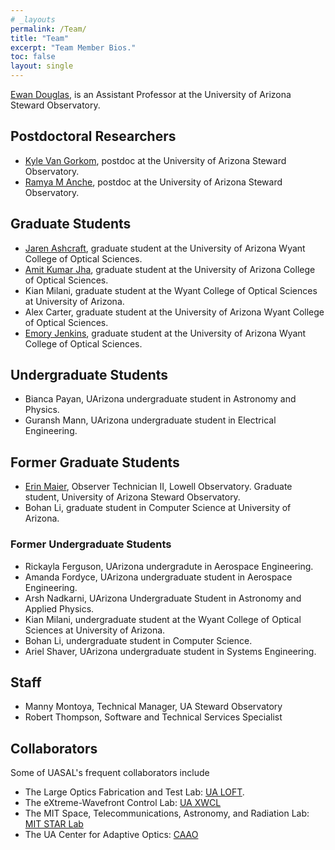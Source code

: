 ```yaml
---
# _layouts
permalink: /Team/
title: "Team"
excerpt: "Team Member Bios."
toc: false
layout: single
---
```


[Ewan Douglas](https://www.as.arizona.edu/people/faculty/ewan-douglas), is an Assistant Professor at the University of Arizona Steward Observatory.

## Postdoctoral Researchers
- [Kyle Van Gorkom](https://kvangorkom.github.io/), postdoc at the University of Arizona Steward Observatory.
- [Ramya M Anche](https://www.linkedin.com/in/ramyamanjunath/), postdoc at the University of Arizona Steward Observatory.

## Graduate Students
- [Jaren Ashcraft](https://www.linkedin.com/in/jashcraf/), graduate student at the University of Arizona Wyant College of Optical Sciences.
- [Amit Kumar Jha](https://www.linkedin.com/in/amit-kumar-jha-79b8a6110/), graduate student at the University of Arizona College of Optical Sciences.
- Kian Milani, graduate student at the Wyant College of Optical Sciences at University of Arizona.
- Alex Carter, graduate student at the University of Arizona Wyant College of Optical Sciences.
- [Emory Jenkins](https://www.linkedin.com/in/emory-jenkins/), graduate student at the University of Arizona Wyant College of Optical Sciences.

## Undergraduate Students
- Bianca Payan, UArizona undergraduate student in Astronomy and Physics.
- Guransh Mann, UArizona undergraduate student in Electrical Engineering.

## Former Graduate Students
- [Erin Maier](https://www.linkedin.com/in/erinmaier/), Observer Technician II, Lowell Observatory. Graduate student, University of Arizona Steward Observatory.
- Bohan Li, graduate student in Computer Science at University of Arizona.


### Former Undergraduate Students
- Rickayla Ferguson, UArizona undergradute in Aerospace Engineering.
- Amanda Fordyce, UArizona undergraduate student in Aerospace Engineering.
- Arsh Nadkarni, UArizona Undergraduate Student in Astronomy and Applied Physics.
- Kian Milani, undergraduate student at the Wyant College of Optical Sciences at University of Arizona.
- Bohan Li, undergraduate student in Computer Science.
- Ariel Shaver, UArizona undergraduate student in Systems Engineering.

## Staff
- Manny Montoya, Technical Manager, UA Steward Observatory
- Robert Thompson, Software and Technical Services Specialist 


## Collaborators 

Some of UASAL's frequent collaborators include 

- The Large Optics Fabrication and Test Lab: [UA LOFT](http://www.loft.optics.arizona.edu/).
- The eXtreme-Wavefront Control Lab: [UA XWCL](https://xwcl.science)
- The MIT Space, Telecommunications, Astronomy, and Radiation Lab: [MIT STAR Lab](http://starlab.mit.edu/)
- The UA Center for Adaptive Optics: [CAAO](https://www.as.arizona.edu/CAAO)
